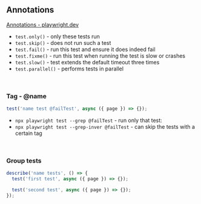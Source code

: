 ## Annotations

[Annotations - playwright.dev](https://playwright.dev/docs/test-annotations)

- `test.only()` - only these tests run
- `test.skip()` - does not run such a test
- `test.fail()` - run this test and ensure it does indeed fail
- `test.fixme()` - run this test when running the test is slow or crashes
- `test.slow()` - test extends the default timeout three times
- `test.parallel()` - performs tests in parallel

<br>

### Tag - @name

```javascript
test('name test @failTest', async ({ page }) => {});
```

- `npx playwright test --grep @failTest` - run only that test:
- `npx playwright test --grep-inver @failTest` - can skip the tests with a certain tag

<br>

### Group tests

```javascript
describe('name tests', () => {
  test('first test', async ({ page }) => {});

  test('second test', async ({ page }) => {});
});
```